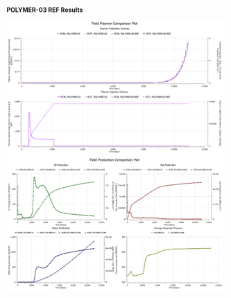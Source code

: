 #### POLYMER-03 REF Results

![](REF/POLYMER-03-Field_Polymer_Comparison_Plot.png)
![](REF/POLYMER-03-Field_Production_Comparison_Plot.png)
